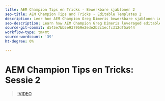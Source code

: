 ```yaml
---
title: AEM Champion Tips en Tricks - Bewerkbare sjablonen 2
seo-title: AEM Champion Tips and Tricks - Editable Templates 2
description: Leer hoe AEM Champion Greg Dimeris bewerkbare sjablonen in AEM Sites heeft gebruikt. Bekijk deze snelle tips en probeer ze vandaag nog eens.
seo-description: Learn how AEM Champion Greg Dimeris leveraged editable templates in AEM Sites. Review these quick tips and then give them a try in your instance today.
source-git-commit: d545e7bb5e937959e2ede2b3c1ecfc312df5a044
workflow-type: tm+mt
source-wordcount: '39'
ht-degree: 0%

---
```



# AEM Champion Tips en Tricks: Sessie 2

>[!VIDEO](https://video.tv.adobe.com/v/3409427)
